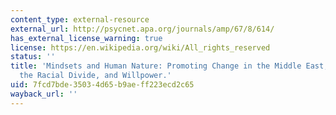 ```yaml
---
content_type: external-resource
external_url: http://psycnet.apa.org/journals/amp/67/8/614/
has_external_license_warning: true
license: https://en.wikipedia.org/wiki/All_rights_reserved
status: ''
title: 'Mindsets and Human Nature: Promoting Change in the Middle East, the Schoolyard,
  the Racial Divide, and Willpower.'
uid: 7fcd7bde-3503-4d65-b9ae-ff223ecd2c65
wayback_url: ''
---
```

